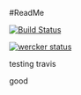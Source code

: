 #ReadMe

[![Build Status](https://travis-ci.org/vinayak/string.svg?branch=master)](https://travis-ci.org/vinayak/string)

[![wercker status](https://app.wercker.com/status/3aac3791106be178e49a1b5fd2ca05a7/s "wercker status")](https://app.wercker.com/project/bykey/3aac3791106be178e49a1b5fd2ca05a7)

testing travis 

good